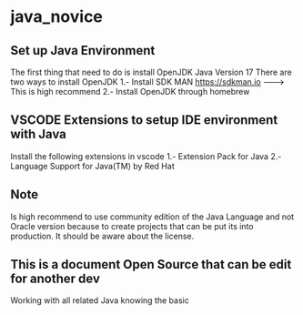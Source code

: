 # java_novice
## Set up Java Environment
The first thing that need to do is install OpenJDK Java Version 17
There are two ways to install OpenJDK
1.- Install SDK MAN https://sdkman.io ---> This is high recommend 
2.- Install OpenJDK through homebrew

## VSCODE Extensions to setup IDE environment with Java
Install the following extensions in vscode
1.- Extension Pack for Java
2.- Language Support for Java(TM) by Red Hat

## Note
Is high recommend to use community edition of the Java Language and not Oracle version because to create projects that can be put its into production.
It should be aware about the license.

## This is a document Open Source that can be edit for another dev

Working with all related Java knowing the basic
